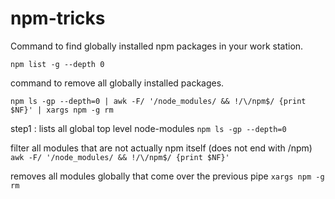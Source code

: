 # npm-tricks


Command to find globally installed npm packages in your work station.

```npm list -g --depth 0```


command to remove all globally installed packages.


```npm ls -gp --depth=0 | awk -F/ '/node_modules/ && !/\/npm$/ {print $NF}' | xargs npm -g rm```


step1  : lists all global top level node-modules 
```npm ls -gp --depth=0``` 

filter all modules that are not actually npm itself (does not end with /npm)
```awk -F/ '/node_modules/ && !/\/npm$/ {print $NF}'``` 

removes all modules globally that come over the previous pipe
```xargs npm -g rm``` 
